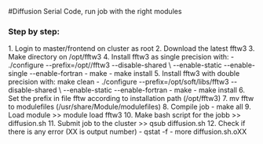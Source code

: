 #Diffusion Serial Code, run job with the right modules

<h3> Step by step: </h3>
1. Login to master/frontend on cluster as root
2. Download the latest fftw3
3. Make directory on /opt/fftw3
4. Install fftw3 as single precision with:
  - ./configure --prefix=/opt//fftw3 --disable-shared \
--enable-static --enable-single --enable-fortran
  - make
  - make install
5. Install fftw3 with double precision with:
make clean
  - ./configure --prefix=/opt/soft/libs/fftw3 --disable-shared \
--enable-static --enable-fortran
  - make
  - make install
6. Set the prefix in file fftw according to installation path (/opt/fftw3)
7. mv fftw to modulefiles (/usr/share/Module/modulefiles)
8. Compile job
  - make all
9. Load module >> module load fftw3
10. Make bash script for the jobb >> diffusion.sh
11. Submit job to the cluster >> qsub diffusion.sh
12. Check if there is any error (XX is output number)
  - qstat -f
  - more diffusion.sh.oXX
